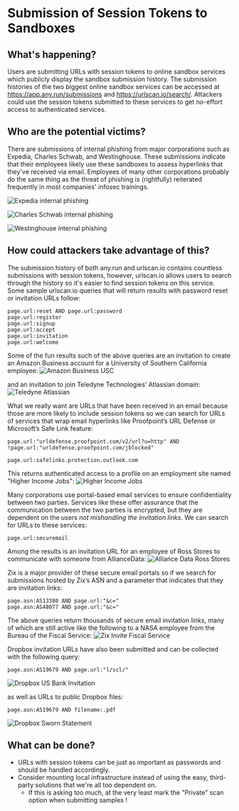# Submission of Session Tokens to Sandboxes

## What's happening?

Users are submitting URLs with session tokens to online sandbox services which publicly display the sandbox submission history. The submission histories of the two biggest online sandbox services can be accessed at <a href="https://app.any.run/submissions" target="_blank">https://app.any.run/submissions</a> and <a href="https://urlscan.io/search/" target="_blank">https://urlscan.io/search/</a>. Attackers could use the session tokens submitted to these services to get no-effort access to authenticated services.

## Who are the potential victims?

There are submissions of internal phishing from major corporations such as Expedia, Charles Schwab, and Westinghouse. These submissions indicate that their employees likely use these sandboxes to assess hyperlinks that they've received via email. Employees of many other corporations probably do the same thing as the threat of phishing is (rightfully) reiterated frequently in most companies' infosec trainings.

![Expedia internal phishing](/images/expedia_phishing.jpg)

![Charles Schwab internal phishing](/images/schwab_phishing.jpg)

![Westinghouse internal phishing](/images/westinghouse_phishing.jpg)

## How could attackers take advantage of this?

The submission history of both any.run and urlscan.io contains countless submissions with session tokens, however, urlscan.io allows users to search through the history so it's easier to find session tokens on this service. Some sample urlscan.io queries that will return results with password reset or invitation URLs follow:
```
page.url:reset AND page.url:password
page.url:register
page.url:signup
page.url:accept
page.url:invitation
page.url:welcome
```

Some of the fun results such of the above queries are an invitation to create an Amazon Business account for a University of Southern California employee:
![Amazon Business USC](/images/amazon_business_usc.jpg)

and an invitation to join Teledyne Technologies’ Atlassian domain:
![Teledyne Atlassian](/images/teledyne_atlassian.jpg)

What we really want are URLs that have been received in an email because those are more likely to include session tokens so we can search for URLs of services that wrap email hyperlinks like Proofpoint’s URL Defense or Microsoft’s Safe Link feature:
```
page.url:"urldefense.proofpoint.com/v2/url?u=http" AND !page.url:"urldefense.proofpoint.com/jblocked"

page.url:safelinks.protection.outlook.com
```

This returns authenticated access to a profile on an employment site named "Higher Income Jobs":
![Higher Income Jobs](/images/higherincomejobs.jpg)

Many corporations use portal-based email services to ensure confidentiality between two parties. Services like these offer assurance that the communication between the two parties is encrypted, but they are dependent on the users _not mishandling the invitation links_.  We can search for URLs to these services:
```
page.url:securemail
```

Among the results is an invitation URL for an employee of Ross Stores to communicate with someone from AllianceData:
![Alliance Data Ross Stores](/images/alliance_data_ross.jpg)

Zix is a major provider of these secure email portals so if we search for submissions hosted by Zix’s ASN and a parameter that indicates that they are invitation links:
```
page.asn:AS13380 AND page.url:"&c="
page.asn:AS48077 AND page.url:"&c="
```

The above queries return thousands of secure email invitation links, many of which are still active like the following to a NASA employee from the Bureau of the Fiscal Service:
![Zix Invite Fiscal Service](/images/fiscal_service_nasa.jpg)

Dropbox invitation URLs have also been submitted and can be collected with the following query:
```
page.asn:AS19679 AND page.url:"l/scl/"
```
![Dropbox US Bank Invitation](/images/dropbox_usbank.jpg)

as well as URLs to public Dropbox files:
```
page.asn:AS19679 AND filename:.pdf
```
![Dropbox Sworn Statement](/images/dropbox_sworn_statement.jpg)

## What can be done?

* URLs with session tokens can be just as important as passwords and should be handled accordingly.
* Consider mounting local infrastructure instead of using the easy, third-party solutions that we're all too dependent on.
	* If this is asking too much, at the very least mark the "Private" scan option when submitting samples !